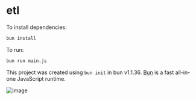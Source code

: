 # etl

To install dependencies:

```bash
bun install
```

To run:

```bash
bun run main.js
```

This project was created using `bun init` in bun v1.1.36. [Bun](https://bun.sh) is a fast all-in-one JavaScript runtime.

![image](https://github.com/user-attachments/assets/43b615f2-6d68-4af6-98a2-615629642e02)

